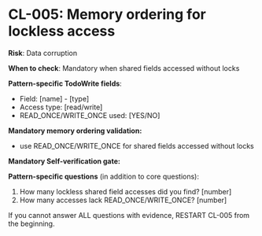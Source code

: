# CL-005: Memory ordering for lockless access

**Risk**: Data corruption

**When to check**: Mandatory when shared fields accessed without locks

**Pattern-specific TodoWrite fields**:
- Field: [name] - [type]
- Access type: [read/write]
- READ_ONCE/WRITE_ONCE used: [YES/NO]

**Mandatory memory ordering validation:**
- use READ_ONCE/WRITE_ONCE for shared fields accessed without locks

**Mandatory Self-verification gate:**

**Pattern-specific questions** (in addition to core questions):
  1. How many lockless shared field accesses did you find? [number]
  2. How many accesses lack READ_ONCE/WRITE_ONCE? [number]

If you cannot answer ALL questions with evidence, RESTART CL-005 from the beginning.
